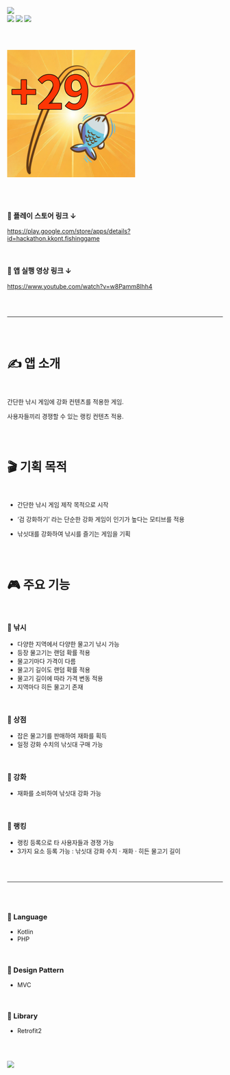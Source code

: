 <img src="https://capsule-render.vercel.app/api?type=waving&color=AEE1FC&height=150&section=header&text=Fishing%20Game&fontSize=60" />

<br/>

<img src="https://img.shields.io/badge/팀 프로젝트-BCE0FF?style=flat-square&logoColor=000000"/>
<img src="https://img.shields.io/badge/해커톤 프로젝트-E6BCFF?style=flat-square&logoColor=000000"/>
<img src="https://img.shields.io/badge/플레이 스토어 출시-C5FFBC?style=flat-square&logoColor=000000"/>

<br/><br/>

![App Icon](https://github.com/Oscar-World/FishingGame/blob/master/app_icon.png)

<br/><br/>

### 🔗 플레이 스토어 링크 ↓

<https://play.google.com/store/apps/details?id=hackathon.kkont.fishinggame>

<br/>

### 🔗 앱 실행 영상 링크 ↓

<https://www.youtube.com/watch?v=w8Pamm8lhh4>

<br/><br/>

---

<br/><br/>

# ✍️ 앱 소개

<br/>

간단한 낚시 게임에 강화 컨텐츠를 적용한 게임.

사용자들끼리 경쟁할 수 있는 랭킹 컨텐츠 적용.

<br/><br/>

# 🎬 기획 목적

<br/>

- 간단한 낚시 게임 제작 목적으로 시작

- ‘검 강화하기’ 라는 단순한 강화 게임이 인기가 높다는 모티브를 적용

- 낚싯대를 강화하여 낚시를 즐기는 게임을 기획

<br/><br/>

# 🎮 주요 기능

<br/>

### 🎣 낚시
- 다양한 지역에서 다양한 물고기 낚시 가능
- 등장 물고기는 랜덤 확률 적용
- 물고기마다 가격이 다름
- 물고기 길이도 랜덤 확률 적용
- 물고기 길이에 따라 가격 변동 적용
- 지역마다 히든 물고기 존재

<br/>

### 🏪 상점
- 잡은 물고기를 판매하여 재화를 획득
- 일정 강화 수치의 낚싯대 구매 가능

<br/>

### 🔨 강화
- 재화를 소비하여 낚싯대 강화 가능

<br/>

### 🥇 랭킹
- 랭킹 등록으로 타 사용자들과 경쟁 가능
- 3가지 요소 등록 가능 : 낚싯대 강화 수치 · 재화 · 히든 물고기 길이

<br/><br/>

---

<br/><br/>

### 🔡 Language
- Kotlin
- PHP

<br/>

### 🧩 Design Pattern
- MVC

<br/>

### 📖 Library
- Retrofit2

<br/><br/>

<img src="https://capsule-render.vercel.app/api?type=waving&color=AEE1FC&height=150&section=footer" />

